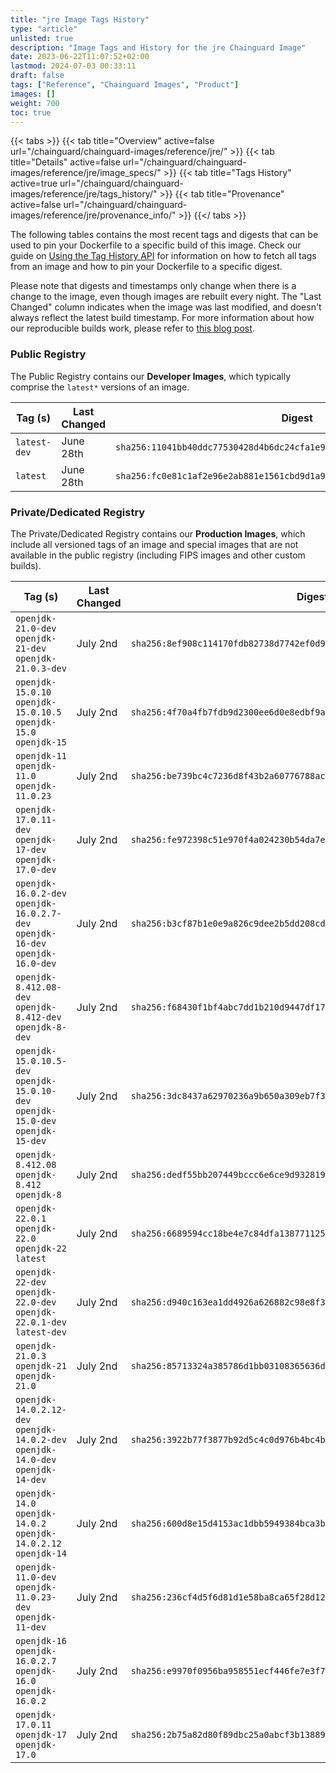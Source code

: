 ```yaml
---
title: "jre Image Tags History"
type: "article"
unlisted: true
description: "Image Tags and History for the jre Chainguard Image"
date: 2023-06-22T11:07:52+02:00
lastmod: 2024-07-03 00:33:11
draft: false
tags: ["Reference", "Chainguard Images", "Product"]
images: []
weight: 700
toc: true
---
```


{{< tabs >}}
{{< tab title="Overview" active=false url="/chainguard/chainguard-images/reference/jre/" >}}
{{< tab title="Details" active=false url="/chainguard/chainguard-images/reference/jre/image_specs/" >}}
{{< tab title="Tags History" active=true url="/chainguard/chainguard-images/reference/jre/tags_history/" >}}
{{< tab title="Provenance" active=false url="/chainguard/chainguard-images/reference/jre/provenance_info/" >}}
{{</ tabs >}}

The following tables contains the most recent tags and digests that can be used to pin your Dockerfile to a specific build of this image. Check our guide on [Using the Tag History API](/chainguard/chainguard-images/using-the-tag-history-api/) for information on how to fetch all tags from an image and how to pin your Dockerfile to a specific digest.

Please note that digests and timestamps only change when there is a change to the image, even though images are rebuilt every night. The "Last Changed" column indicates when the image was last modified, and doesn't always reflect the latest build timestamp. For more information about how our reproducible builds work, please refer to [this blog post](https://www.chainguard.dev/unchained/reproducing-chainguards-reproducible-image-builds).

### Public Registry
The Public Registry contains our **Developer Images**, which typically comprise the `latest*` versions of an image.

| Tag (s)       | Last Changed | Digest                                                                    |
|---------------|--------------|---------------------------------------------------------------------------|
|  `latest-dev` | June 28th    | `sha256:11041bb40ddc77530428d4b6dc24cfa1e92ac1247c893f1b153081443feca213` |
|  `latest`     | June 28th    | `sha256:fc0e81c1af2e96e2ab881e1561cbd9d1a9c1d13a35fbf42f1ee9bde6046d5b92` |


### Private/Dedicated Registry
The Private/Dedicated Registry contains our **Production Images**, which include all versioned tags of an image and special images that are not available in the public registry (including FIPS images and other custom builds).

| Tag (s)                                                                            | Last Changed | Digest                                                                    |
|------------------------------------------------------------------------------------|--------------|---------------------------------------------------------------------------|
|  `openjdk-21.0-dev` `openjdk-21-dev` `openjdk-21.0.3-dev`                          | July 2nd     | `sha256:8ef908c114170fdb82738d7742ef0d9956dab712f0367e525f0c7b0ad50aa336` |
|  `openjdk-15.0.10` `openjdk-15.0.10.5` `openjdk-15.0` `openjdk-15`                 | July 2nd     | `sha256:4f70a4fb7fdb9d2300ee6d0e8edbf9ab570483aca8e1be4d31e29a7d3c6a6a9f` |
|  `openjdk-11` `openjdk-11.0` `openjdk-11.0.23`                                     | July 2nd     | `sha256:be739bc4c7236d8f43b2a60776788ac1aada6e545e245c8a4248e493c9defa93` |
|  `openjdk-17.0.11-dev` `openjdk-17-dev` `openjdk-17.0-dev`                         | July 2nd     | `sha256:fe972398c51e970f4a024230b54da7e519112605792cd7636a75c1d1511f912c` |
|  `openjdk-16.0.2-dev` `openjdk-16.0.2.7-dev` `openjdk-16-dev` `openjdk-16.0-dev`   | July 2nd     | `sha256:b3cf87b1e0e9a826c9dee2b5dd208cded998f3a569e9ad9027fa23a10eeb0d05` |
|  `openjdk-8.412.08-dev` `openjdk-8.412-dev` `openjdk-8-dev`                        | July 2nd     | `sha256:f68430f1bf4abc7dd1b210d9447df1778de518295a1cafbf294d5dd2163dc874` |
|  `openjdk-15.0.10.5-dev` `openjdk-15.0.10-dev` `openjdk-15.0-dev` `openjdk-15-dev` | July 2nd     | `sha256:3dc8437a62970236a9b650a309eb7f3876cfabe2e68fd4e067d24aea704d6c80` |
|  `openjdk-8.412.08` `openjdk-8.412` `openjdk-8`                                    | July 2nd     | `sha256:dedf55bb207449bccc6e6ce9d9328195b118cb738e8879d84f77ba504b87f7f2` |
|  `openjdk-22.0.1` `openjdk-22.0` `openjdk-22` `latest`                             | July 2nd     | `sha256:6689594cc18be4e7c84dfa13877112555af6f181f491f3fd6531ee8462fca415` |
|  `openjdk-22-dev` `openjdk-22.0-dev` `openjdk-22.0.1-dev` `latest-dev`             | July 2nd     | `sha256:d940c163ea1dd4926a626882c98e8f31b61663f9740201aa6d38e387ae50420b` |
|  `openjdk-21.0.3` `openjdk-21` `openjdk-21.0`                                      | July 2nd     | `sha256:85713324a385786d1bb03108365636d59efc8c7c0b1f567cc758702d6b41d623` |
|  `openjdk-14.0.2.12-dev` `openjdk-14.0.2-dev` `openjdk-14.0-dev` `openjdk-14-dev`  | July 2nd     | `sha256:3922b77f3877b92d5c4c0d976b4bc4bd3c74b244c9833254081b2ba7ac0d2f43` |
|  `openjdk-14.0` `openjdk-14.0.2` `openjdk-14.0.2.12` `openjdk-14`                  | July 2nd     | `sha256:600d8e15d4153ac1dbb5949384bca3bb3779cdf8cf4c1791a3cefce66af2e243` |
|  `openjdk-11.0-dev` `openjdk-11.0.23-dev` `openjdk-11-dev`                         | July 2nd     | `sha256:236cf4d5f6d81d1e58ba8ca65f28d12c7cf02b9c4978d96f8971745371339616` |
|  `openjdk-16` `openjdk-16.0.2.7` `openjdk-16.0` `openjdk-16.0.2`                   | July 2nd     | `sha256:e9970f0956ba958551ecf446fe7e3f7d3dd8e802ba624f5675a4ff3714b7de34` |
|  `openjdk-17.0.11` `openjdk-17` `openjdk-17.0`                                     | July 2nd     | `sha256:2b75a82d80f89dbc25a0abcf3b1388980ae7b0565edf3229053da42867ee81b9` |

